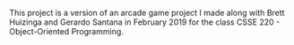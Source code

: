 This project is a version of an arcade game project I made along with Brett Huizinga and Gerardo Santana in February 2019 for the class CSSE 220 - Object-Oriented Programming.
